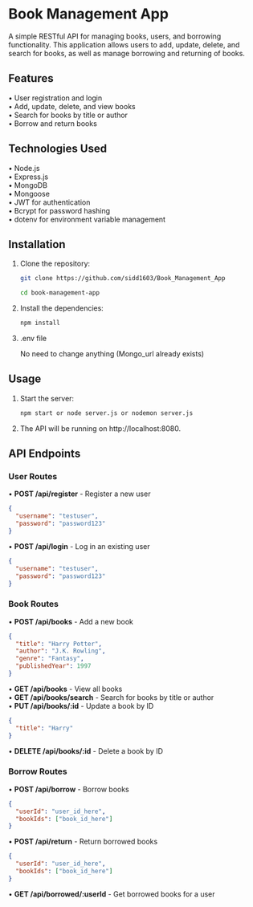 # Book Management App

A simple RESTful API for managing books, users, and borrowing functionality. This application allows users to add, update, delete, and search for books, as well as manage borrowing and returning of books.

## Features

• User registration and login  
• Add, update, delete, and view books  
• Search for books by title or author  
• Borrow and return books  

## Technologies Used

• Node.js  
• Express.js  
• MongoDB  
• Mongoose  
• JWT for authentication  
• Bcrypt for password hashing  
• dotenv for environment variable management  

## Installation

1. Clone the repository:

   ```bash
   git clone https://github.com/sidd1603/Book_Management_App
   
   cd book-management-app
   ```

2. Install the dependencies:

   ```bash
   npm install
   ```

3. .env file
    
   No need to change anything (Mongo_url already exists)

## Usage

1. Start the server:

   ```bash
   npm start or node server.js or nodemon server.js
   ```

2. The API will be running on http://localhost:8080.

## API Endpoints

### User Routes

• **POST /api/register** - Register a new user  

  ```json
  {
    "username": "testuser",
    "password": "password123"
  }
  ```

• **POST /api/login** - Log in an existing user  

  ```json
  {
    "username": "testuser",
    "password": "password123"
  }
  ```

### Book Routes

• **POST /api/books** - Add a new book  

  ```json
  {
    "title": "Harry Potter",
    "author": "J.K. Rowling",
    "genre": "Fantasy",
    "publishedYear": 1997
  }
  ```

• **GET /api/books** - View all books  
• **GET /api/books/search** - Search for books by title or author  
• **PUT /api/books/:id** - Update a book by ID  

  ```json
  {
    "title": "Harry"
  }
  ```

• **DELETE /api/books/:id** - Delete a book by ID  

### Borrow Routes

• **POST /api/borrow** - Borrow books  

  ```json
  {
    "userId": "user_id_here",
    "bookIds": ["book_id_here"]
  }
  ```

• **POST /api/return** - Return borrowed books  

  ```json
  {
    "userId": "user_id_here",
    "bookIds": ["book_id_here"]
  }
  ```

• **GET /api/borrowed/:userId** - Get borrowed books for a user


